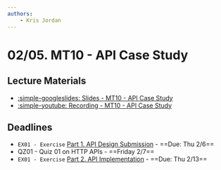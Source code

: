 ```yaml
---
authors:
    - Kris Jordan
---
```


# 02/05. MT10 - API Case Study

## Lecture Materials

* [:simple-googleslides: Slides - MT10 - API Case Study](https://docs.google.com/presentation/d/1RispTG2SOJUOBFFre7xzBSCXXKZcjHdtUjfoIcb9mrE/edit?usp=sharing)
* [:simple-youtube: Recording - MT10 - API Case Study](https://youtube.com/live/kC8yBJQEgHw?feature=share)

## Deadlines

* `EX01 - Exercise` [Part 1. API Design Submission](../resources/exercises/ex01-api-design.md) - ==Due: Thu 2/6==
* QZ01 - Quiz 01 on HTTP APIs - ==Friday 2/7==
* `EX01 - Exercise` [Part 2. API Implementation](../resources/exercises/ex01-api-design.md) - ==Due: Thu 2/13==
